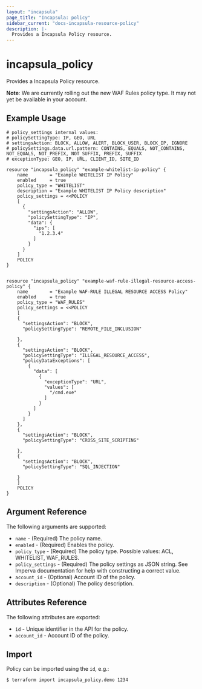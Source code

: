 ```yaml
---
layout: "incapsula"
page_title: "Incapsula: policy"
sidebar_current: "docs-incapsula-resource-policy"
description: |-
  Provides a Incapsula Policy resource.
---
```


# incapsula_policy

Provides a Incapsula Policy resource. 

**Note**: We are currently rolling out the new WAF Rules policy type. It may not yet be available in your account.

## Example Usage

```hcl
# policy_settings internal values:
# policySettingType: IP, GEO, URL
# settingsAction: BLOCK, ALLOW, ALERT, BLOCK_USER, BLOCK_IP, IGNORE
# policySettings.data.url.pattern: CONTAINS, EQUALS, NOT_CONTAINS, NOT_EQUALS, NOT_PREFIX, NOT_SUFFIX, PREFIX, SUFFIX
# exceptionType: GEO, IP, URL, CLIENT_ID, SITE_ID

resource "incapsula_policy" "example-whitelist-ip-policy" {
    name        = "Example WHITELIST IP Policy"
    enabled     = true 
    policy_type = "WHITELIST"
    description = "Example WHITELIST IP Policy description"
    policy_settings = <<POLICY
    [
      {
        "settingsAction": "ALLOW",
        "policySettingType": "IP",
        "data": {
          "ips": [
            "1.2.3.4"
          ]
        }
      }
    ]
    POLICY
}


resource "incapsula_policy" "example-waf-rule-illegal-resource-access-policy" {
    name        = "Example WAF-RULE ILLEGAL RESOURCE ACCESS Policy"
    enabled     = true 
    policy_type = "WAF_RULES"
    policy_settings = <<POLICY
    [
    {
      "settingsAction": "BLOCK",
      "policySettingType": "REMOTE_FILE_INCLUSION"

    },
    {
      "settingsAction": "BLOCK",
      "policySettingType": "ILLEGAL_RESOURCE_ACCESS",
      "policyDataExceptions": [
        {
          "data": [
            {
              "exceptionType": "URL",
              "values": [
                "/cmd.exe"
              ]
            }
          ]
        }
      ]
    },
    {
      "settingsAction": "BLOCK",
      "policySettingType": "CROSS_SITE_SCRIPTING"
      
    },
    {
      "settingsAction": "BLOCK",
      "policySettingType": "SQL_INJECTION"
      
    }
    ]
    POLICY
}
```

## Argument Reference

The following arguments are supported:

* `name` - (Required) The policy name.
* `enabled` - (Required) Enables the policy.
* `policy_type` - (Required) The policy type. Possible values: ACL, WHITELIST, WAF_RULES.
* `policy_settings` - (Required) The policy settings as JSON string. See Imperva documentation for help with constructing a correct value.
* `account_id` - (Optional) Account ID of the policy.
* `description` - (Optional) The policy description.

## Attributes Reference

The following attributes are exported:

* `id` - Unique identifier in the API for the policy.
* `account_id` - Account ID of the policy.

## Import

Policy can be imported using the `id`, e.g.:

```
$ terraform import incapsula_policy.demo 1234
```